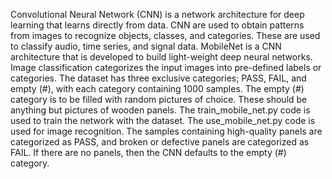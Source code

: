 Convolutional Neural Network (CNN) is a network architecture for deep learning that learns directly from data. CNN are used to obtain patterns from images to recognize objects, classes, and categories. These are used to classify audio, time series, and signal data. MobileNet is a CNN architecture that is developed to build light-weight deep neural networks. Image classification categorizes the input images into pre-defined labels or categories. The dataset has three exclusive categories; PASS, FAIL, and empty (#), with each category containing 1000 samples. The empty (#) category is to be filled with random pictures of choice. These should be anything but pictures of wooden panels. The train_mobile_net.py code is used to train the network with the dataset. The use_mobile_net.py code is used for image recognition. The samples containing high-quality panels are categorized as PASS, and broken or defective panels are categorized as FAIL. If there are no panels, then the CNN defaults to the empty (#) category.
